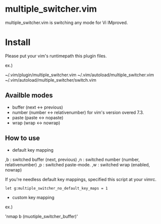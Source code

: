 # multiple_switcher.vim

multiple_switcher.vim is switching any mode for Vi IMproved.

# Install

Please put your vim's runtimepath this plugin files.

ex.)

  ~/.vim/plugin/multiple_switcher.vim
  ~/.vim/autoload/multiple_switcher.vim
  ~/.vim/autoload/multiple_switcher/switch.vim

## Availble modes

* buffer (next <-> previous)
* number (number <-> relativenumber)
  for vim's version overed 7.3.
* paste (paste <-> nopaste)
* wrap (wrap <-> nowrap)

## How to use

* default key mapping

,b : switched buffer (next, previous)
,n : switched number (number, relativenumber)
,p : switched paste-mode.
,w : switched wrap (enabled, nowrap)

If you're needless default key mappings, specified this script at your vimrc.

`let g:multiple_switcher_no_default_key_maps = 1`

* custom key mapping

ex.)

'nmap <silent> <Leader>b <Plug>(muotiple_switcher_buffer)'
